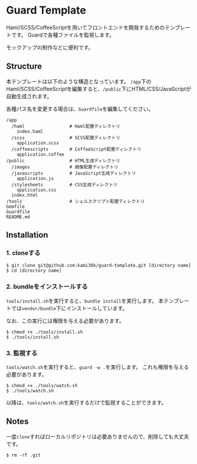 # Guard Template

Haml/SCSS/CoffeeScriptを用いてフロントエンドを開発するためのテンプレートです。
Guardで各種ファイルを監視します。

モックアップの制作などに便利です。

## Structure

本テンプレートは以下のような構造となっています。
`/app`下のHaml/SCSS/CoffeeScriptを編集すると、`/public`下にHTML/CSS/JavaScriptが自動生成されます。

各種パス名を変更する場合は、`Guardfile`を編集してください。

```
/app
  /haml                 # Haml配置ディレクトリ
    index.haml
  /scss                 # SCSS配置ディレクトリ
    application.scss
  /coffeescripts        # CoffeeScript配置ディレクトリ
    application.coffee
/public                 # HTML生成ディレクトリ
  /images               # 画像配置ディレクトリ
  /javascripts          # JavaScript生成ディレクトリ
    application.js
  /stylesheets          # CSS生成ディレクトリ
    application.css
  index.html
/tools                  # シェルスクリプト配置ディレクトリ
Gemfile
Guardfile
README.md
```

## Installation

### 1. cloneする

```
$ git clone git@github.com:kami30k/guard-template.git [directory name]
$ cd [directory name]
```

### 2. bundleをインストールする

`tools/install.sh`を実行すると、`bundle install`を実行します。
本テンプレートでは`vendor/bundle`下にインストールしています。

なお、この実行には権限を与える必要があります。

```
$ chmod +x ./tools/install.sh
$ ./tools/install.sh
```

### 3. 監視する

`tools/watch.sh`を実行すると、`guard -w .`を実行します。
これも権限を与える必要があります。

```
$ chmod +x ./tools/watch.sh
$ ./tools/watch.sh
```

以降は、`tools/watch.sh`を実行するだけで監視することができます。

## Notes

一度`clone`すればローカルリポジトリは必要ありませんので、削除しても大丈夫です。

```
$ rm -rf .git
```